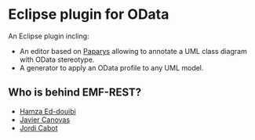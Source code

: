 Eclipse plugin for OData
========

An Eclipse plugin incling:

* An editor based on [Paparys](https://eclipse.org/papyrus/ "paparys") allowing to annotate a UML class diagram with OData stereotype.
* A generator to apply an OData profile to any UML model.


Who is behind EMF-REST?
-----------------------
* [Hamza Ed-douibi](http://github.com/hamzaed/ "Hamza Ed-douibi")
* [Javier Canovas](http://github.com/jlcanovas/ "Javier Canovas")
* [Jordi Cabot](http://github.com/jcabot/ "Jordi Cabot")



